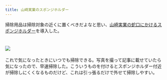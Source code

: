 ```yaml
---
title: 山崎実業のスポンジホルダー
---
```

掃除用品は掃除対象の近くに置くべきだよなと思い、[山崎実業の蛇口にかけるスポンジホルダー](https://www.amazon.co.jp/dp/B07MM4GC6P)を導入した。

![](https://lh6.googleusercontent.com/LwXrJ8AGlp4ctNXmsgD4V3IbssTXeFmU_wimN2BxjCMd6gUrQKkjv7RxFb0oZ-TNPqPigl4hWyJlJ58ZyzJCplWu3znY969K1UAGOmNImFVDDoXrqwLR7wwnTg9HBn5eg6gJ0k_-9aq-pi2A_e_MEKOpyJGqi3w3WEagtRsJZvmHNfEIM1dg0QletMGJ)
===================================================================================================================================================================================================================================

これで気になったときにいつでも掃除できる。写真を撮って記事に載せていたら気になったので、早速掃除した。こういうものを付けるとスポンジホルダー付近が掃除しにくくなるものだけど、これは引っ張るだけで外せて掃除しやすい。
